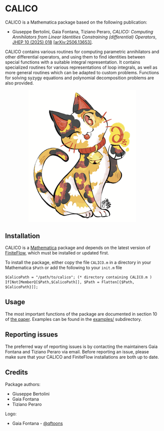 # CALICO

CALICO is a Mathematica package based on the following publication:
- Giuseppe Bertolini, Gaia Fontana, Tiziano Peraro, *CALICO: Computing Annihilators from Linear Identities Constraining (differential) Operators*, [JHEP 10 (2025) 018](https://link.springer.com/article/10.1007/JHEP10(2025)018) [[arXiv:2506.13653]](https://arxiv.org/abs/2506.13653).

CALICO contains various routines for computing parametric annihilators and other differential operators, and using them to find identities between special functions with a suitable integral representation. It contains specialized routines for various representations of loop integrals, as well as more general routines which can be adapted to custom problems. Functions for solving syzygy equations and polynomial decomposition problems are also provided.

<p align="center"> <img src="https://raw.githubusercontent.com/fontana-g/calico-logo/refs/heads/main/logo.png" width="350" alt="CALICO logo"> </p>

## Installation

CALICO is a [Mathematica](https://www.wolfram.com/mathematica/) package and depends on the latest version of [FiniteFlow](https://github.com/peraro/finiteflow), which must be installed or updated first.

To install the package, either copy the file `CALICO.m` in a directory in your Mathematica `$Path` or add the following to your `init.m` file
```
$CalicoPath = "/path/to/calico"; (* directory containing CALICO.m )
If[Not[MemberQ[$Path,$CalicoPath]], $Path = Flatten[{$Path, $CalicoPath}]];
```

## Usage

The most important functions of the package are documented in section 10 of [the paper](https://arxiv.org/abs/2506.13653). Examples can be found in the [examples/](examples/) subdirectory.


## Reporting issues

The preferred way of reporting issues is by contacting the maintainers Gaia Fontana and Tiziano Peraro via email. Before reporting an issue, please make sure that your CALICO and FiniteFlow installations are both up to date.

## Credits

 Package authors:
 - Giuseppe Bertolini
 - Gaia Fontana
 - Tiziano Peraro

 Logo:
 - Gaia Fontana - [@qftoons](https://www.instagram.com/qftoons/)
